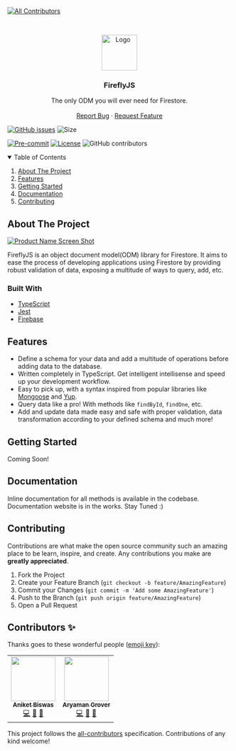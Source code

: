 <!-- # fireflyjs-core -->
<!-- ALL-CONTRIBUTORS-BADGE:START - Do not remove or modify this section -->
[![All Contributors](https://img.shields.io/badge/all_contributors-2-orange.svg?style=flat-square)](#contributors-)
<!-- ALL-CONTRIBUTORS-BADGE:END -->

<!-- [![LinkedIn][linkedin-shield]][linkedin-url] -->

<!-- PROJECT LOGO -->
<br />
<p align="center">
  <a href="https://github.com/FireflyJS/fireflyjs-core">
    <img src="https://user-images.githubusercontent.com/51146347/130316345-b68999ff-8eb5-4620-bf04-bc9eef91e2c6.png" alt="Logo" width="80" height="80">
  </a>

  <h3 align="center">FireflyJS</h3>

  <p align="center">
    The only ODM you will ever need for Firestore.
    <br />
<!--     <a href="https://github.com/othneildrew/Best-README-Template"><strong>Explore the docs »</strong></a> -->
    <br />
<!--     <br /> -->
<!--     <a href="https://github.com/othneildrew/Best-README-Template">View Demo</a> -->
<!--     · -->
    <a href="https://github.com/FireflyJS/fireflyjs-core/issues">Report Bug</a>
    ·
    <a href="https://github.com/FireflyJS/fireflyjs-core/issues">Request Feature</a>
  </p>
</p>

[![GitHub issues](https://img.shields.io/github/issues/FireflyJS/fireflyjs-core?logo=github)](https://github.com/Saurav-Shrivastav/covaccinate/issues)
![Size](https://github-size-badge.herokuapp.com/FireflyJS/fireflyjs-core.svg)
<!-- [![Website shields.io](https://img.shields.io/website-up-down-green-red/http/shields.io.svg)](http://shields.io/) -->

[![Pre-commit](https://img.shields.io/badge/pre--commit-enabled-brightgreen?logo=pre-commit&logoColor=white)](https://github.com/Saurav-Shrivastav/covaccinate/blob/master/.pre-commit-config.yaml)
[![License](https://img.shields.io/github/license/FireflyJS/fireflyjs-core)](https://github.com/FireflyJS/fireflyjs-core/blob/main/LICENSE)
![GitHub contributors](https://img.shields.io/github/contributors/FireflyJS/fireflyjs-core?logo=github)

<!-- TABLE OF CONTENTS -->
<details open="open">
  <summary>Table of Contents</summary>
  <ol>
    <li>
      <a href="#about-the-project">About The Project</a>
    </li>
    <li>
      <a href="#features">Features</a>
      </li>
    <li>
      <a href="#getting-started">Getting Started</a>
<!--       <ul>
        <li><a href="#prerequisites">Prerequisites</a></li>
        <li><a href="#installation">Installation</a></li>
      </ul> -->
    </li>
    <li><a href="#documentation">Documentation</a></li>
<!--     <li><a href="#roadmap">Roadmap</a></li> -->
    <li><a href="#contributing">Contributing</a></li>
<!--     <li><a href="#license">License</a></li> -->
<!--     <li><a href="#contact">Contact</a></li> -->
<!--     <li><a href="#acknowledgements">Acknowledgements</a></li> -->
  </ol>
</details>

<!-- ABOUT THE PROJECT -->
## About The Project

[![Product Name Screen Shot][product-screenshot]](https://example.com)

FireflyJS is an object document model(ODM) library for Firestore. It aims to ease the process of developing applications using Firestore by providing robust validation of data, exposing a multitude of ways to query, add, etc.

### Built With

* [TypeScript](https://www.typescriptlang.org/)
* [Jest](https://jestjs.io/)
* [Firebase](https://firebase.google.com/)

<!-- FEATURES -->
## Features
* Define a schema for your data and add a multitude of operations before adding data to the database.
* Written completely in TypeScript. Get intelligent intellisense and speed up your development workflow.
* Easy to pick up, with a syntax inspired from popular libraries like [Mongoose](https://github.com/Automattic/mongoose) and [Yup](https://github.com/jquense/yup).
* Query data like a pro! With methods like `findById`, `findOne`, etc.
* Add and update data made easy and safe with proper validation, data transformation according to your defined schema and much more!

<!-- GETTING STARTED -->
## Getting Started

Coming Soon!

<!-- DOCUMENTATION -->
## Documentation
Inline documentation for all methods is available in the codebase. Documentation website is in the works. Stay Tuned :)

<!-- CONTRIBUTING -->
## Contributing

Contributions are what make the open source community such an amazing place to be learn, inspire, and create. Any contributions you make are **greatly appreciated**.

1. Fork the Project
2. Create your Feature Branch (`git checkout -b feature/AmazingFeature`)
3. Commit your Changes (`git commit -m 'Add some AmazingFeature'`)
4. Push to the Branch (`git push origin feature/AmazingFeature`)
5. Open a Pull Request


[contributors-shield]: https://img.shields.io/github/contributors/othneildrew/Best-README-Template.svg?style=for-the-badge
[contributors-url]: https://github.com/FireflyJS/fireflyjs-core/graphs/contributors
[forks-shield]: https://img.shields.io/github/forks/othneildrew/Best-README-Template.svg?style=for-the-badge
[forks-url]: https://github.com/FireflyJS/fireflyjs-core/network/members
[stars-shield]: https://img.shields.io/github/stars/othneildrew/Best-README-Template.svg?style=for-the-badge
[stars-url]: https://github.com/FireflyJS/fireflyjs-core/stargazers
[issues-shield]: https://img.shields.io/github/issues/othneildrew/Best-README-Template.svg?style=for-the-badge
[issues-url]: https://github.com/FireflyJS/fireflyjs-core/issues
[license-shield]: https://img.shields.io/github/license/othneildrew/Best-README-Template.svg?style=for-the-badge
[license-url]: https://github.com/othneildrew/Best-README-Template/blob/master/LICENSE.txt
[linkedin-shield]: https://img.shields.io/badge/-LinkedIn-black.svg?style=for-the-badge&logo=linkedin&colorB=555
<!-- [linkedin-url]: https://linkedin.com/in/othneildrew -->
[product-screenshot]: https://user-images.githubusercontent.com/51146347/130316345-b68999ff-8eb5-4620-bf04-bc9eef91e2c6.png

## Contributors ✨

Thanks goes to these wonderful people ([emoji key](https://allcontributors.org/docs/en/emoji-key)):

<!-- ALL-CONTRIBUTORS-LIST:START - Do not remove or modify this section -->
<!-- prettier-ignore-start -->
<!-- markdownlint-disable -->
<table>
  <tr>
    <td align="center"><a href="https://aniket.codes/"><img src="https://avatars.githubusercontent.com/u/51146347?v=4?s=100" width="100px;" alt=""/><br /><sub><b>Aniket Biswas</b></sub></a><br /><a href="https://github.com/FireflyJS/fireflyjs-core/commits?author=aniketbiswas21" title="Code">💻</a> <a href="https://github.com/FireflyJS/fireflyjs-core/commits?author=aniketbiswas21" title="Documentation">📖</a> <a href="#maintenance-aniketbiswas21" title="Maintenance">🚧</a></td>
    <td align="center"><a href="https://github.com/Aryaman1706"><img src="https://avatars.githubusercontent.com/u/56519273?v=4?s=100" width="100px;" alt=""/><br /><sub><b>Aryaman Grover</b></sub></a><br /><a href="https://github.com/FireflyJS/fireflyjs-core/commits?author=Aryaman1706" title="Code">💻</a> <a href="https://github.com/FireflyJS/fireflyjs-core/commits?author=Aryaman1706" title="Documentation">📖</a> <a href="#maintenance-Aryaman1706" title="Maintenance">🚧</a></td>
  </tr>
</table>

<!-- markdownlint-restore -->
<!-- prettier-ignore-end -->

<!-- ALL-CONTRIBUTORS-LIST:END -->

This project follows the [all-contributors](https://github.com/all-contributors/all-contributors) specification. Contributions of any kind welcome!